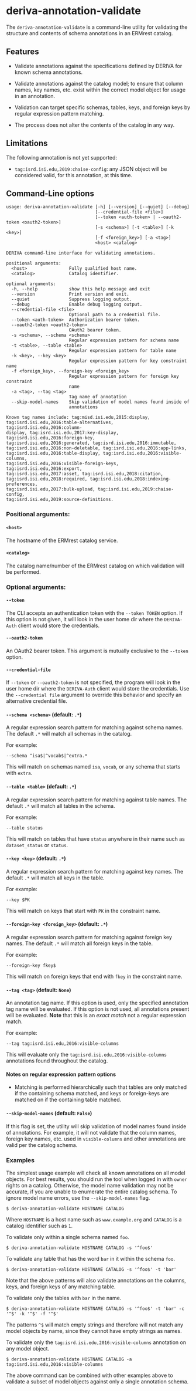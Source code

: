 # deriva-annotation-validate

The `deriva-annotation-validate` is a command-line utility for validating
the structure and contents of schema annotations in an ERMrest catalog.

## Features

- Validate annotations against the specifications defined by DERIVA for
 known schema annotations.
 
- Validate annotations against the catalog model; to ensure that column names, key names,
  etc. exist within the correct model object for usage in an annotation.
 
- Validation can target specific schemas, tables, keys, and foreign keys
 by regular expression pattern matching.
 
- The process does not alter the contents of the catalog in any way.

## Limitations

The following annotation is not yet supported:
- `tag:isrd.isi.edu,2019:chaise-config`: any JSON object will be considered valid,
  for this annotation, at this time.

## Command-Line options

```
usage: deriva-annotation-validate [-h] [--version] [--quiet] [--debug]
                                  [--credential-file <file>]
                                  [--token <auth-token> | --oauth2-token <oauth2-token>]
                                  [-s <schema>] [-t <table>] [-k <key>]
                                  [-f <foreign_key>] [-a <tag>]
                                  <host> <catalog>

DERIVA command-line interface for validating annotations.

positional arguments:
  <host>                Fully qualified host name.
  <catalog>             Catalog identifier.

optional arguments:
  -h, --help            show this help message and exit
  --version             Print version and exit.
  --quiet               Suppress logging output.
  --debug               Enable debug logging output.
  --credential-file <file>
                        Optional path to a credential file.
  --token <auth-token>  Authorization bearer token.
  --oauth2-token <oauth2-token>
                        OAuth2 bearer token.
  -s <schema>, --schema <schema>
                        Regular expression pattern for schema name
  -t <table>, --table <table>
                        Regular expression pattern for table name
  -k <key>, --key <key>
                        Regular expression pattern for key constraint name
  -f <foreign_key>, --foreign-key <foreign_key>
                        Regular expression pattern for foreign key constraint
                        name
  -a <tag>, --tag <tag>
                        Tag name of annotation
  --skip-model-names    Skip validation of model names found inside of
                        annotations

Known tag names include: tag:misd.isi.edu,2015:display,
tag:isrd.isi.edu,2016:table-alternatives, tag:isrd.isi.edu,2016:column-
display, tag:isrd.isi.edu,2017:key-display, tag:isrd.isi.edu,2016:foreign-key,
tag:isrd.isi.edu,2016:generated, tag:isrd.isi.edu,2016:immutable,
tag:isrd.isi.edu,2016:non-deletable, tag:isrd.isi.edu,2016:app-links,
tag:isrd.isi.edu,2016:table-display, tag:isrd.isi.edu,2016:visible-columns,
tag:isrd.isi.edu,2016:visible-foreign-keys, tag:isrd.isi.edu,2016:export,
tag:isrd.isi.edu,2017:asset, tag:isrd.isi.edu,2018:citation,
tag:isrd.isi.edu,2018:required, tag:isrd.isi.edu,2018:indexing-preferences,
tag:isrd.isi.edu,2017:bulk-upload, tag:isrd.isi.edu,2019:chaise-config,
tag:isrd.isi.edu,2019:source-definitions.
```

### Positional arguments:

#### `<host>`
The hostname of the ERMrest catalog service.

#### `<catalog>`
The catalog name/number of the ERMrest catalog on which validation will be performed.

### Optional arguments:

#### `--token`
The CLI accepts an authentication token with the `--token TOKEN` option. If this
option is not given, it will look in the user home dir where the `DERIVA-Auth`
client would store the credentials.

#### `--oauth2-token`
An OAuth2 bearer token. This argument is mutually exclusive to the `--token` option.

#### `--credential-file`
If `--token` or `--oauth2-token` is not specified, the program will look in the user home dir where the `DERIVA-Auth`
client would store the credentials.  Use the `--credential file` argument to override this behavior and specify an alternative credential file.

#### `--schema <schema>` (default: `.*`)
A regular expression search pattern for matching against schema names. The default `.*` 
will match all schemas in the catalog.

For example:
```
--schema ^isa$|^vocab$|^extra.*
```
This will match on schemas named `isa`, `vocab`, or any schema that starts with `extra`.

#### `--table <table>` (default: `.*`)
A regular expression search pattern for matching against table names. The default `.*` 
will match all tables in the schema.

For example:
```
--table status
```
This will match on tables that have `status` anywhere in their name such as 
`dataset_status` or `status`.

#### `--key <key>` (default: `.*`)
A regular expression search pattern for matching against key names. The default `.*` 
will match all keys in the table.

For example:
```
--key $PK
```
This will match on keys that start with `PK` in the constraint name.

#### `--foreign-key <foreign_key>` (default: `.*`)
A regular expression search pattern for matching against foreign key names. The default `.*` 
will match all foreign keys in the table.

For example:
```
--foreign-key fkey$
```
This will match on foreign keys that end with `fkey` in the constraint name.

#### `--tag <tag>` (default: `None`)
An annotation tag name. If this option is used, only the specified annotation tag name 
will be evaluated. If this option is not used, all annotations present will be evaluated.
__Note__ that this is an _exact match_ not a regular expression match.

For example:
```
--tag tag:isrd.isi.edu,2016:visible-columns
```
This will evaluate only the `tag:isrd.isi.edu,2016:visible-columns` annotations found
throughout the catalog.

#### Notes on regular expression pattern options
- Matching is performed hierarchically such that tables are only matched if the 
 containing schema matched, and keys or foreign-keys are matched on if the containing
 table matched.

#### `--skip-model-names`  (default: `False`)

If this flag is set, the utility will skip validation of model names found 
inside of annotations. For example, it will not validate that the column names,
foreign key names, etc. used in `visible-columns` and other annotations are valid
per the catalog schema.

### Examples

The simplest usage example will check all known annotations on all model objects.
For best results, you should run the tool when logged in with `owner` rights on
a catalog. Otherwise, the model name validation may not be accurate, if you are 
unable to enumerate the entire catalog schema. To ignore model name errors, use
the `--skip-model-names` flag.

```shell script
$ deriva-annotation-validate HOSTNAME CATALOG
```

Where `HOSTNAME` is a host name such as `www.example.org` and `CATALOG` is a 
catalog identifier such as `1`.

To validate only within a single schema named `foo`.

```shell script
$ deriva-annotation-validate HOSTNAME CATALOG -s '^foo$'
```

To validate any table that has the word `bar` in it within the schema `foo`.

```shell script
$ deriva-annotation-validate HOSTNAME CATALOG -s '^foo$' -t 'bar'
```

Note that the above patterns will also validate annotations on the columns, 
keys, and foreign keys of any matching table.

To validate only the tables with `bar` in the name.

```shell script
$ deriva-annotation-validate HOSTNAME CATALOG -s '^foo$' -t 'bar' -c '^$' -k '^$' -f '^$'
```

The patterns `^$` will match empty strings and therefore will not match any model 
objects by name, since they cannot have empty strings as names.

To validate only the `tag:isrd.isi.edu,2016:visible-columns` annotation on any
model object.

```shell script
$ deriva-annotation-validate HOSTNAME CATALOG -a tag:isrd.isi.edu,2016:visible-columns
```

The above command can be combined with other examples above to validate a 
subset of model objects against only a single annotation schema.
